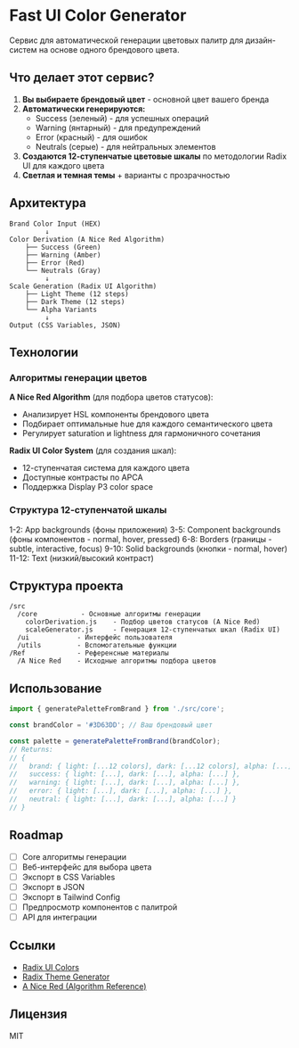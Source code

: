 # Fast UI Color Generator

Сервис для автоматической генерации цветовых палитр для дизайн-систем на основе одного брендового цвета.

## Что делает этот сервис?

1. **Вы выбираете брендовый цвет** - основной цвет вашего бренда
2. **Автоматически генерируются:**
   - Success (зеленый) - для успешных операций
   - Warning (янтарный) - для предупреждений
   - Error (красный) - для ошибок
   - Neutrals (серые) - для нейтральных элементов
3. **Создаются 12-ступенчатые цветовые шкалы** по методологии Radix UI для каждого цвета
4. **Светлая и темная темы** + варианты с прозрачностью

## Архитектура

```
Brand Color Input (HEX)
         ↓
Color Derivation (A Nice Red Algorithm)
    ├── Success (Green)
    ├── Warning (Amber)
    ├── Error (Red)
    └── Neutrals (Gray)
         ↓
Scale Generation (Radix UI Algorithm)
    ├── Light Theme (12 steps)
    ├── Dark Theme (12 steps)
    └── Alpha Variants
         ↓
Output (CSS Variables, JSON)
```

## Технологии

### Алгоритмы генерации цветов

**A Nice Red Algorithm** (для подбора цветов статусов):
- Анализирует HSL компоненты брендового цвета
- Подбирает оптимальные hue для каждого семантического цвета
- Регулирует saturation и lightness для гармоничного сочетания

**Radix UI Color System** (для создания шкал):
- 12-ступенчатая система для каждого цвета
- Доступные контрасты по APCA
- Поддержка Display P3 color space

### Структура 12-ступенчатой шкалы

1-2: App backgrounds (фоны приложения)
3-5: Component backgrounds (фоны компонентов - normal, hover, pressed)
6-8: Borders (границы - subtle, interactive, focus)
9-10: Solid backgrounds (кнопки - normal, hover)
11-12: Text (низкий/высокий контраст)

## Структура проекта

```
/src
  /core           - Основные алгоритмы генерации
    colorDerivation.js    - Подбор цветов статусов (A Nice Red)
    scaleGenerator.js     - Генерация 12-ступенчатых шкал (Radix UI)
  /ui            - Интерфейс пользователя
  /utils         - Вспомогательные функции
/Ref             - Референсные материалы
  /A Nice Red    - Исходные алгоритмы подбора цветов
```

## Использование

```javascript
import { generatePaletteFromBrand } from './src/core';

const brandColor = '#3D63DD'; // Ваш брендовый цвет

const palette = generatePaletteFromBrand(brandColor);
// Returns:
// {
//   brand: { light: [...12 colors], dark: [...12 colors], alpha: [...] },
//   success: { light: [...], dark: [...], alpha: [...] },
//   warning: { light: [...], dark: [...], alpha: [...] },
//   error: { light: [...], dark: [...], alpha: [...] },
//   neutral: { light: [...], dark: [...], alpha: [...] }
// }
```

## Roadmap

- [ ] Core алгоритмы генерации
- [ ] Веб-интерфейс для выбора цвета
- [ ] Экспорт в CSS Variables
- [ ] Экспорт в JSON
- [ ] Экспорт в Tailwind Config
- [ ] Предпросмотр компонентов с палитрой
- [ ] API для интеграции

## Ссылки

- [Radix UI Colors](https://www.radix-ui.com/colors)
- [Radix Theme Generator](https://github.com/digitaljohn/radix-theme-generator)
- [A Nice Red (Algorithm Reference)](Ref/A%20Nice%20Red/)

## Лицензия

MIT

